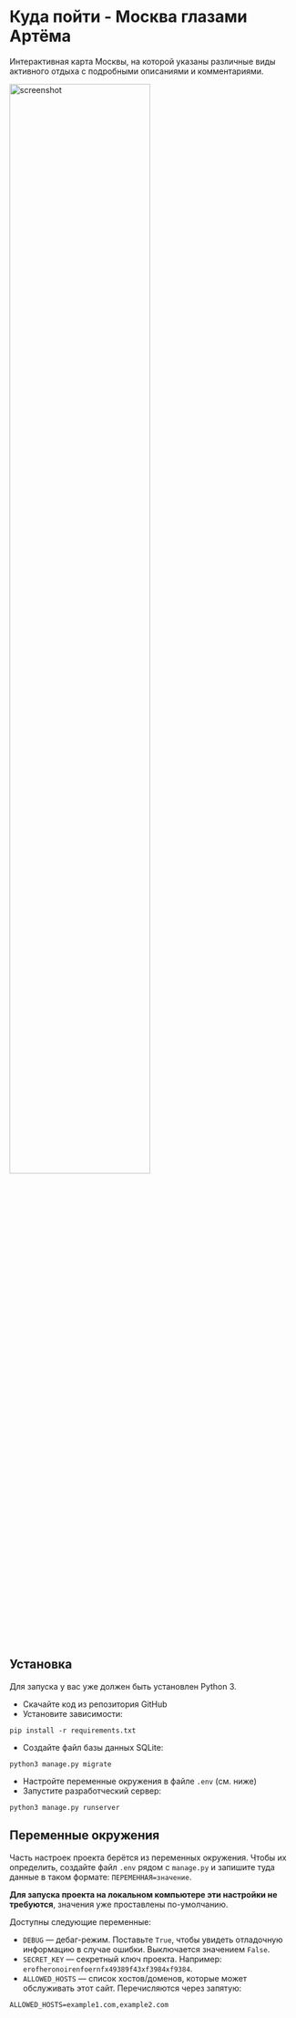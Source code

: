 # Куда пойти - Москва глазами Артёма

Интерактивная карта Москвы, на которой указаны различные виды активного отдыха
с подробными описаниями и комментариями.

<img width="70%" alt="screenshot" src="screenshots/ezgif.com-gif-maker_4nWhtfQ.gif">

## Установка

Для запуска у вас уже должен быть установлен Python 3.

- Скачайте код из репозитория GitHub
- Установите зависимости:

`pip install -r requirements.txt`

- Создайте файл базы данных SQLite:

`python3 manage.py migrate`

- Настройте переменные окружения в файле `.env` (см. ниже)
- Запустите разработческий сервер:

`python3 manage.py runserver`

## Переменные окружения

Часть настроек проекта берётся из переменных окружения. Чтобы их определить, создайте файл `.env` рядом с `manage.py` и запишите туда данные в таком формате: `ПЕРЕМЕННАЯ=значение`.

**Для запуска проекта на локальном компьютере эти настройки не требуются**, значения уже проставлены по-умолчанию.

Доступны следующие переменные:
- `DEBUG` — дебаг-режим. Поставьте `True`, чтобы увидеть отладочную информацию в случае ошибки. Выключается значением `False`.
- `SECRET_KEY` — секретный ключ проекта. Например: `erofheronoirenfoernfx49389f43xf3984xf9384`.
- `ALLOWED_HOSTS` — список хостов/доменов, которые может обслуживать этот сайт. Перечисляются через запятую:

`ALLOWED_HOSTS=example1.com,example2.com`
